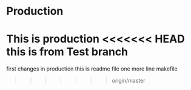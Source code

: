 # Production
This is production
<<<<<<< HEAD
this is from Test branch
=======
first changes in production
this is readme file
one more line
makefile
>>>>>>> origin/master
